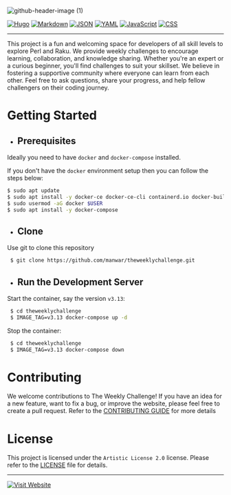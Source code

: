 ![github-header-image (1)](https://github.com/baimamboukar/theweeklychallenge/assets/49169158/38b15a3c-8754-4f5f-bcb5-7142cb8e08b6)

[![Hugo](https://img.shields.io/badge/Hugo-FF4088?style=for-the-badge&logo=Hugo&logoColor=white)](https://gohugo.io/) [![Markdown](https://img.shields.io/badge/Markdown-E34F26?style=for-the-badge&logo=Markdown&logoColor=white)](https://daringfireball.net/projects/markdown/) [![JSON](https://img.shields.io/badge/JSON-EDD07A?style=for-the-badge&logo=JSON&logoColor=white)](https://json.org/) [![YAML](https://img.shields.io/badge/YAML-A9B7C6?style=for-the-badge&logo=YAML&logoColor=white)](https://yaml.org/) [![JavaScript](https://img.shields.io/badge/JavaScript-F7DF1E?style=for-the-badge&logo=JavaScript&logoColor=white)](https://developer.mozilla.org/docs/Web/JavaScript) [![CSS](https://img.shields.io/badge/CSS-2EC4B6?style=for-the-badge&logo=CSS3&logoColor=white)](https://developer.mozilla.org/docs/Web/CSS)


---

This project is a fun and welcoming space for developers of all skill levels to explore Perl and Raku. We provide weekly challenges to encourage learning, collaboration, and knowledge sharing. Whether you're an expert or a curious beginner, you'll find challenges to suit your skillset. We believe in fostering a supportive community where everyone can learn from each other. Feel free to ask questions, share your progress, and help fellow challengers on their coding journey.

# Getting Started

 - ## Prerequisites
 Ideally you need to have `docker` and `docker-compose` installed.
 
 If you don't have the `docker` environment setup then you can follow the steps below:

 ```Bash
 $ sudo apt update
 $ sudo apt install -y docker-ce docker-ce-cli containerd.io docker-buildx-plugin docker-compose-plugin
 $ sudo usermod -aG docker $USER
 $ sudo apt install -y docker-compose
 ```

- ## Clone
 Use git to clone this repository
```Bash
 $ git clone https://github.com/manwar/theweeklychallenge.git
```

- ## Run the Development Server
Start the container, say the version `v3.13`:
```Bash
 $ cd theweeklychallenge
 $ IMAGE_TAG=v3.13 docker-compose up -d
```

Stop the container:
```Bash
 $ cd theweeklychallenge
 $ IMAGE_TAG=v3.13 docker-compose down
```


# Contributing

We welcome contributions to The Weekly Challenge! If you have an idea for a new feature, want to fix a bug, or improve the website, please feel free to create a pull request. Refer to the [CONTRIBUTING GUIDE](CONTRIBUTING.md) for more details

# License

This project is licensed under the `Artistic License 2.0` license. Please refer to the [LICENSE](LICENSE) file for details.

---

[![Visit Website](https://img.shields.io/badge/Visit_Website-brightgreen?style=for-the-badge)](https://theweeklychallenge.org)
